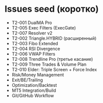 ﻿# Issues seed (коротко)

- T2-001 DualMA Pro
- T2-005 Exec Filters (ExecGate)
- T2-007 Resolver v2
- T2-002 Triangle.HYBRID (расширенный)
- T2-003 Fibo Extended
- T2-004 RSI Divergence
- T2-006 VWAP Filters
- T2-008 Trendline Pro (третье касание)
- T2-009 Three Trades & Volume Plan
- T2-010 Elder: Triple Screen + Force Index
- Risk/Money Management
- Exit/BE/Trailing
- Optimization/Backtest
- MT5 Integration/Build
- Git/GitHub Workflow
